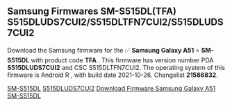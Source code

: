 <h2>Samsung Firmwares SM-S515DL(TFA) S515DLUDS7CUI2/S515DLTFN7CUI2/S515DLUDS7CUI2</h2>
Download the Samsung firmware for the ✅ <strong>Samsung Galaxy A51 </strong> ⭐ <strong>SM-S515DL</strong> with product code <strong>TFA</strong> . This firmware has version number PDA <strong>S515DLUDS7CUI2</strong> and CSC S515DLTFN7CUI2. The operating system of this firmware is Android R , with build date 2021-10-26. Changelist <strong>21586832</strong>.


[SM-S515DL](https://samfirm.shop/samsung/model/SM-S515DL)
[S515DLUDS7CUI2](https://samfirm.shop/samsung/pda/S515DLUDS7CUI2)
[Download Firmware Samsung Galaxy A51 SM-S515DL](https://samfirm.shop/samsung/firmware/468183)
